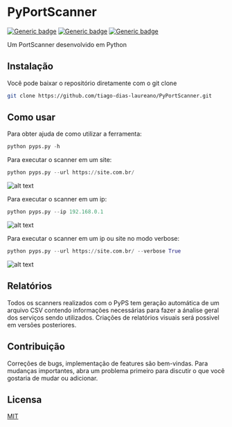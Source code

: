 # PyPortScanner

[![Generic badge](https://img.shields.io/badge/build-passing-green.svg)](https://shields.io/)
[![Generic badge](https://img.shields.io/badge/python-2.6|3.x-yellow.svg)](https://shields.io/)
[![Generic badge](https://img.shields.io/badge/license-MIT-red.svg)](https://shields.io/)

Um PortScanner desenvolvido em Python

## Instalação

Você pode baixar o repositório diretamente com o git clone

```bash
git clone https://github.com/tiago-dias-laureano/PyPortScanner.git
```


## Como usar

Para obter ajuda de como utilizar a ferramenta:
```python
python pyps.py -h
```
Para executar o scanner em um site:
```python
python pyps.py --url https://site.com.br/ 
```

![alt text](https://i.ibb.co/BZ6cXRW/img1.png)


Para executar o scanner em um ip:
```python
python pyps.py --ip 192.168.0.1
```

![alt text](https://i.ibb.co/Svj7QdX/im2.png)

Para executar o scanner em um ip ou site no modo verbose:
```python
python pyps.py --url https://site.com.br/ --verbose True
```
![alt text](https://i.ibb.co/PFN0RSF/im3.png)

## Relatórios
Todos os scanners realizados com o PyPS tem geração automática de um arquivo CSV contendo informações necessárias para fazer a ánalise geral dos serviços sendo utilizados. Criações de relatórios visuais será possivel em versões posteriores.

## Contribuição
Correções de bugs, implementação de features são bem-vindas. Para mudanças importantes, abra um problema primeiro para discutir o que você gostaria de mudar ou adicionar.

## Licensa
[MIT](https://choosealicense.com/licenses/mit/)
